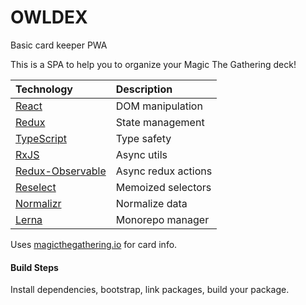 # OWLDEX

Basic card keeper PWA

This is a SPA to help you to organize your Magic The Gathering deck!  

|Technology|Description|
|:---------|:----------|
|[React](https://reactjs.org/)|DOM manipulation|
|[Redux](https://redux.js.org/)|State management|
|[TypeScript](https://www.typescriptlang.org/)|Type safety|
|[RxJS](https://rxjs-dev.firebaseapp.com/)|Async utils|
|[Redux-Observable](https://redux-observable.js.org)|Async redux actions|
|[Reselect](https://github.com/reduxjs/reselect)|Memoized selectors|
|[Normalizr](https://github.com/paularmstrong/normalizr)|Normalize data|
|[Lerna](https://lernajs.io)|Monorepo  manager|

Uses [magicthegathering.io](https://magicthegathering.io/) for card info.

#### Build Steps
Install dependencies, bootstrap, link packages, build your package.